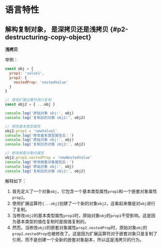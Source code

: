 # 语言特性

## 解构复制对象， 是深拷贝还是浅拷贝 {#p2-destructuring-copy-object}

**浅拷贝**

举例：

```javascript
const obj = {
  prop1: 'value1',
  prop2: {
    nestedProp: 'nestedValue'
  }
}

// 使用扩展运算符进行复制
const obj2 = { ...obj }

console.log('原始对象 obj:', obj)
console.log('复制后的对象 obj2:', obj2)

// 修改基本类型属性
obj2.prop1 = 'newValue1'
console.log('修改基本类型属性后：')
console.log('原始对象 obj:', obj)
console.log('复制后的对象 obj2:', obj2)

// 修改嵌套对象的属性
obj2.prop2.nestedProp = 'newNestedValue'
console.log('修改嵌套对象属性后：')
console.log('原始对象 obj:', obj)
console.log('复制后的对象 obj2:', obj2)
```

解释如下：

1. 首先定义了一个对象`obj`，它包含一个基本类型属性`prop1`和一个嵌套对象属性`prop2`。
2. 使用扩展运算符`{...obj}`创建了一个新的对象`obj2`，这看起来像是对`obj`进行了复制。
3. 当修改`obj2`的基本类型属性`prop1`时，原始对象`obj`的`prop1`不受影响。这是因为基本类型的值在复制时是按值复制的。
4. 然而，当修改`obj2`的嵌套对象属性`prop2.nestedProp`时，原始对象`obj`的`prop2.nestedProp`也被修改了。这是因为扩展运算符对于嵌套对象只是复制了引用，而不是创建一个全新的嵌套对象副本，所以这是浅拷贝的行为。

